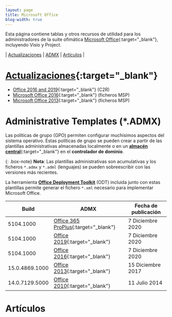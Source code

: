 ```yaml
---
layout: page
title: Microsoft Office
blog-width: true
---
```


Esta página contiene tablas y otros recursos de utilidad para los administradores de la suite ofimática [Microsoft Office](https://docs.microsoft.com/en-us/office/){:target="_blank"}, incluyendo Visio y Project.

| [Actualizaciones](#actualizaciones) | [ADMX](#admx) | [Artículos](#posts) |

# <a name="actualizaciones"></a>[Actualizaciones](https://docs.microsoft.com/en-us/OfficeUpdates/index){:target="_blank"}

* [Office 2016 and 2019](https://docs.microsoft.com/en-us/OfficeUpdates/update-history-office-2019){:target="_blank"} (C2R)
* [Microsoft Office 2016](https://docs.microsoft.com/en-us/OfficeUpdates/msp-files-office-2016){:target="_blank"} (ficheros MSP)
* [Microsoft Office 2013](https://docs.microsoft.com/en-us/OfficeUpdates/msp-files-office-2013){:target="_blank"} (ficheros MSP)

# <a name="admx"></a>Administrative Templates (*.ADMX)

Las políticas de grupo (GPO) permiten configurar muchísimos aspectos del sistema operativo. Estas políticas de grupo se pueden crear a partir de las plantillas administrativas almacenadas localmente o en un [**almacén central**](https://docs.microsoft.com/en-us/troubleshoot/windows-client/group-policy/create-and-manage-central-store){:target="_blank"} en el **controlador de dominio**.

{: .box-note}
**Nota**: Las plantillas administrativas son acumulativas y los ficheros `*.admx` y `*.adml` (lenguajes) se pueden sobreescribir con las versiones más recientes.

La herramienta [**Office Deployment Toolkit**](https://github.com/manelrodero/OSD/tree/main/ODT) (ODT) incluida junto con estas plantillas permite generar el fichero `*.xml` necesario para implementar Microsoft Office.

| Build | ADMX | Fecha de publicación |
| --- | --- | --- |
| 5104.1000 | [Office 365 ProPlus](https://www.microsoft.com/en-us/download/details.aspx?id=49030){:target="_blank"} | 7 Diciembre 2020 |
| 5104.1000 | [Office 2019](https://www.microsoft.com/en-us/download/details.aspx?id=49030){:target="_blank"} | 7 Diciembre 2020 |
| 5104.1000 | [Office 2016](https://www.microsoft.com/en-us/download/details.aspx?id=49030){:target="_blank"} | 7 Diciembre 2020 |
| 15.0.4869.1000 | [Office 2013](https://www.microsoft.com/en-us/download/details.aspx?id=35554){:target="_blank"} | 15 Diciembre 2017 |
| 14.0.7129.5000 | [Office 2010](https://www.microsoft.com/en-us/download/details.aspx?id=18968){:target="_blank"} | 11 Julio 2014 |

# <a name="posts">Artículos
